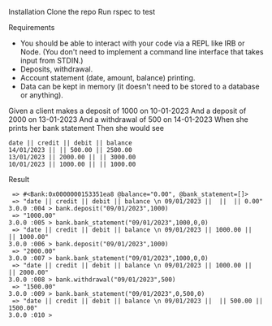 Installation
Clone the repo
Run rspec to test

Requirements
- You should be able to interact with your code via a REPL like IRB or Node. (You don't need to implement a command line interface that takes input from STDIN.)
- Deposits, withdrawal.
- Account statement (date, amount, balance) printing.
- Data can be kept in memory (it doesn't need to be stored to a database or anything).


Given a client makes a deposit of 1000 on 10-01-2023
And a deposit of 2000 on 13-01-2023
And a withdrawal of 500 on 14-01-2023
When she prints her bank statement
Then she would see

```
date || credit || debit || balance
14/01/2023 || || 500.00 || 2500.00
13/01/2023 || 2000.00 || || 3000.00
10/01/2023 || 1000.00 || || 1000.00
```

Result 

```
 => #<Bank:0x0000000153351ea8 @balance="0.00", @bank_statement=[]> 
 => "date || credit || debit || balance \n 09/01/2023 ||  ||  || 0.00" 
3.0.0 :004 > bank.deposit("09/01/2023",1000)
 => "1000.00" 
3.0.0 :005 > bank.bank_statement("09/01/2023",1000,0,0)
 => "date || credit || debit || balance \n 09/01/2023 || 1000.00 ||  || 1000.00" 
3.0.0 :006 > bank.deposit("09/01/2023",1000)
 => "2000.00" 
3.0.0 :007 > bank.bank_statement("09/01/2023",1000,0,0)
 => "date || credit || debit || balance \n 09/01/2023 || 1000.00 ||  || 2000.00" 
3.0.0 :008 > bank.withdrawal("09/01/2023",500)
 => "1500.00" 
3.0.0 :009 > bank.bank_statement("09/01/2023",0,500,0)
 => "date || credit || debit || balance \n 09/01/2023 ||  || 500.00 || 1500.00" 
3.0.0 :010 > 
```